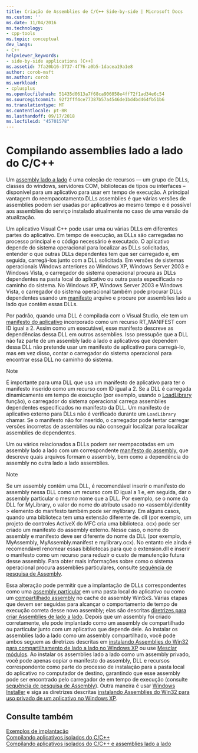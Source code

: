 ```yaml
---
title: Criação de Assemblies de C/C++ Side-by-side | Microsoft Docs
ms.custom: ''
ms.date: 11/04/2016
ms.technology:
- cpp-tools
ms.topic: conceptual
dev_langs:
- C++
helpviewer_keywords:
- side-by-side applications [C++]
ms.assetid: 7fa20b16-3737-4f76-a0b5-1dacea19a1e8
author: corob-msft
ms.author: corob
ms.workload:
- cplusplus
ms.openlocfilehash: 51435d0613a7f68ca906058e4ff72f1ad34e6c54
ms.sourcegitcommit: 92f2fff4ce77387b57a4546de1bd4bd464fb51b6
ms.translationtype: MT
ms.contentlocale: pt-BR
ms.lasthandoff: 09/17/2018
ms.locfileid: "45701578"
---
```

# <a name="building-cc-side-by-side-assemblies"></a>Compilando assemblies lado a lado do C/C++

Um [assembly lado a lado](/windows/desktop/SbsCs/about-side-by-side-assemblies-) é uma coleção de recursos — um grupo de DLLs, classes do windows, servidores COM, bibliotecas de tipos ou interfaces – disponível para um aplicativo para usar em tempo de execução. A principal vantagem do reempacotamento DLLs assemblies é que várias versões de assemblies podem ser usadas por aplicativos ao mesmo tempo e é possível aos assemblies do serviço instalado atualmente no caso de uma versão de atualização.

Um aplicativo Visual C++ pode usar uma ou várias DLLs em diferentes partes do aplicativo. Em tempo de execução, as DLLs são carregadas no processo principal e o código necessário é executado. O aplicativo depende do sistema operacional para localizar as DLLs solicitadas, entender o que outras DLLs dependentes tem que ser carregado e, em seguida, carregá-los junto com a DLL solicitada. Em versões de sistemas operacionais Windows anteriores ao Windows XP, Windows Server 2003 e Windows Vista, o carregador do sistema operacional procura as DLLs dependentes na pasta local do aplicativo ou outra pasta especificada no caminho do sistema. No Windows XP, Windows Server 2003 e Windows Vista, o carregador do sistema operacional também pode procurar DLLs dependentes usando um [manifesto](https://msdn.microsoft.com/library/windows/desktop/aa375365) arquivo e procure por assemblies lado a lado que contêm essas DLLs.

Por padrão, quando uma DLL é compilada com o Visual Studio, ele tem um [manifesto do aplicativo](/windows/desktop/SbsCs/application-manifests) incorporado como um recurso RT_MANIFEST com ID igual a 2. Assim como um executável, esse manifesto descreve as dependências dessa DLL em outros assemblies. Isso pressupõe que a DLL não faz parte de um assembly lado a lado e aplicativos que dependem dessa DLL não pretende usar um manifesto de aplicativo para carregá-lo, mas em vez disso, contar o carregador do sistema operacional para encontrar essa DLL no caminho do sistema.

> [!NOTE]
>  É importante para uma DLL que usa um manifesto de aplicativo para ter o manifesto inserido como um recurso com ID igual a 2. Se a DLL é carregada dinamicamente em tempo de execução (por exemplo, usando o [LoadLibrary](https://msdn.microsoft.com/library/windows/desktop/ms684175) função), o carregador do sistema operacional carrega assemblies dependentes especificados no manifesto da DLL. Um manifesto de aplicativo externo para DLLs não é verificado durante um `LoadLibrary` chamar. Se o manifesto não for inserido, o carregador pode tentar carregar versões incorretas de assemblies ou não conseguir localizar para localizar assemblies de dependentes.

Um ou vários relacionados a DLLs podem ser reempacotadas em um assembly lado a lado com um correspondente [manifesto do assembly](/windows/desktop/SbsCs/assembly-manifests), que descreve quais arquivos formam o assembly, bem como a dependência do assembly no outra lado a lado assemblies.

> [!NOTE]
>  Se um assembly contém uma DLL, é recomendável inserir o manifesto do assembly nessa DLL como um recurso com ID igual a 1 e, em seguida, dar o assembly particular o mesmo nome que a DLL. Por exemplo, se o nome da DLL for MyLibrary, o valor do nome do atributo usado no \<assemblyIdentity > elemento do manifesto também pode ser mylibrary. Em alguns casos, quando uma biblioteca tem uma extensão diferente de. dll (por exemplo, um projeto de controles ActiveX do MFC cria uma biblioteca. ocx) pode ser criado um manifesto do assembly externo. Nesse caso, o nome do assembly e manifesto deve ser diferente do nome da DLL (por exemplo, MyAssembly, MyAssembly.manifest e mylibrary.ocx). No entanto ele ainda é recomendável renomear essas bibliotecas para que o extension.dll e inserir o manifesto como um recurso para reduzir o custo de manutenção futura desse assembly. Para obter mais informações sobre como o sistema operacional procura assemblies particulares, consulte [sequência de pesquisa de Assembly](/windows/desktop/SbsCs/assembly-searching-sequence).

Essa alteração pode permitir que a implantação de DLLs correspondentes como uma [assembly particular](/windows/desktop/Msi/private-assemblies) em uma pasta local do aplicativo ou como um [compartilhado assembly](/windows/desktop/Msi/shared-assemblies) no cache de assembly WinSxS. Várias etapas que devem ser seguidas para alcançar o comportamento de tempo de execução correta desse novo assembly; elas são descritas [diretrizes para criar Assemblies de lado a lado](/windows/desktop/SbsCs/guidelines-for-creating-side-by-side-assemblies). Depois que um assembly foi criado corretamente, ele pode implantado como um assembly de compartilhado ou particular junto com um aplicativo que depende dele. Ao instalar os assemblies lado a lado como um assembly compartilhado, você pode ambos seguem as diretrizes descritas em [instalando Assemblies do Win32 para compartilhamento de lado a lado no Windows XP](/windows/desktop/Msi/installing-win32-assemblies-for-side-by-side-sharing-on-windows-xp) ou use [Mesclar módulos](https://msdn.microsoft.com/library/windows/desktop/aa369820). Ao instalar os assemblies lado a lado como um assembly privado, você pode apenas copiar o manifesto do assembly, DLL e recursos correspondente como parte do processo de instalação para a pasta local do aplicativo no computador de destino, garantindo que esse assembly pode ser encontrado pelo carregador de em tempo de execução (consulte [sequência de pesquisa de Assembly](/windows/desktop/SbsCs/assembly-searching-sequence)). Outra maneira é usar [Windows Installer](/windows/desktop/Msi/windows-installer-portal) e siga as diretrizes descritas [instalando Assemblies do Win32 para uso privado de um aplicativo no Windows XP](/windows/desktop/Msi/installing-win32-assemblies-for-the-private-use-of-an-application-on-windows-xp).

## <a name="see-also"></a>Consulte também

[Exemplos de implantação](../ide/deployment-examples.md)<br/>
[Compilando aplicativos isolados do C/C++](../build/building-c-cpp-isolated-applications.md)<br/>
[Compilando aplicativos isolados do C/C++ e assemblies lado a lado](../build/building-c-cpp-isolated-applications-and-side-by-side-assemblies.md)